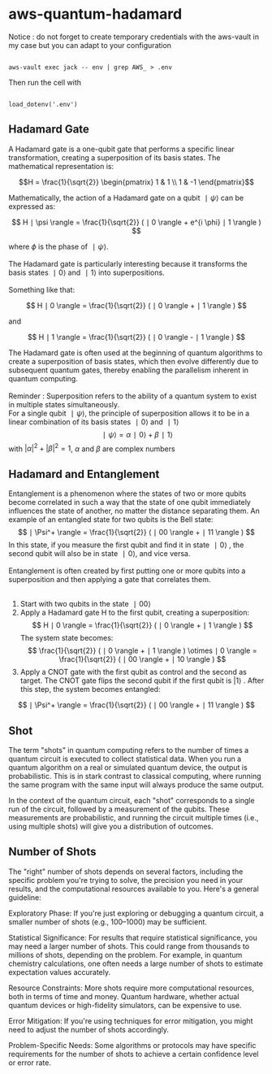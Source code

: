 # aws-quantum-hadamard

Notice : do not forget to create temporary credentials with the aws-vault in my case but you can adapt to your configuration

<pre><code> 
aws-vault exec jack -- env | grep AWS_ > .env
</code></pre>

Then run the cell with 
<pre><code> 
load_dotenv('.env')
</code></pre>

## Hadamard Gate
A Hadamard gate is a one-qubit gate that performs a specific linear transformation, creating a superposition of its basis states. The mathematical representation is:

$$H = \frac{1}{\sqrt{2}} 
\begin{pmatrix}
1 & 1 \\
1 & -1
\end{pmatrix}$$

Mathematically, the action of a Hadamard gate on a qubit $∣ \psi \rangle$ can be expressed as:

$$
H ∣ \psi \rangle = \frac{1}{\sqrt{2}} ( ∣ 0 \rangle + e^{i \phi} ∣ 1 \rangle )
$$

where $\phi$ is the phase of $∣\psi\rangle$.<br>
<br>
The Hadamard gate is particularly interesting because it transforms the basis states $∣0\rangle$ and $∣1\rangle$ into superpositions.<br>
<br>
Something like that:

$$
H ∣ 0 \rangle = \frac{1}{\sqrt{2}} ( ∣ 0 \rangle + ∣ 1 \rangle )
$$

and

$$
H ∣ 1 \rangle = \frac{1}{\sqrt{2}} ( ∣ 0 \rangle - ∣ 1 \rangle )
$$

The Hadamard gate is often used at the beginning of quantum algorithms to create a superposition of basis states, which then evolve differently due to subsequent quantum gates, thereby enabling the parallelism inherent in quantum computing. <br>
<br>
Reminder : Superposition refers to the ability of a quantum system to exist in multiple states simultaneously. <br>
For a single qubit $∣ \psi \rangle$,  the principle of superposition allows it to be in a linear combination of its basis states $∣ 0 \rangle$ and $∣ 1 \rangle$ 
$$
∣ \psi \rangle = \alpha ∣ 0 \rangle + \beta ∣ 1 \rangle
$$
with $|\alpha|^2+|\beta|^2=1$, $\alpha$ and $\beta$ are complex numbers

## Hadamard and Entanglement
Entanglement is a phenomenon where the states of two or more qubits become correlated in such a way that the state of one qubit immediately influences the state of another, no matter the distance separating them. An example of an entangled state for two qubits is the Bell state:
$$
∣ \Psi^+ \rangle = \frac{1}{\sqrt{2}} ( ∣ 00 \rangle + ∣ 11 \rangle )
$$
In this state, if you measure the first qubit and find it in state $∣ 0 \rangle$ , the second qubit will also be in state $∣ 0 \rangle$, and vice versa.<br>
<br>
Entanglement is often created by first putting one or more qubits into a superposition and then applying a gate that correlates them. <br>
<br>

1. Start with two qubits in the state $∣ 00 \rangle$ 
2. Apply a Hadamard gate H to the first qubit, creating a superposition:
$$
H ∣ 0 \rangle = \frac{1}{\sqrt{2}} ( ∣ 0 \rangle + ∣ 1 \rangle )
$$ 
        The system state becomes:
$$
\frac{1}{\sqrt{2}} ( ∣ 0 \rangle + ∣ 1 \rangle ) \otimes ∣ 0 \rangle = \frac{1}{\sqrt{2}} ( ∣ 00 \rangle + ∣ 10 \rangle )
$$
3. Apply a CNOT gate with the first qubit as control and the second as target. The CNOT gate flips the second qubit if the first qubit is $| 1 \rangle$ . After this step, the system becomes entangled: 

$$
∣ \Psi^+ \rangle = \frac{1}{\sqrt{2}} ( ∣ 00 \rangle + ∣ 11 \rangle )
$$

## Shot

The term "shots" in quantum computing refers to the number of times a quantum circuit is executed to collect statistical data. When you run a quantum algorithm on a real or simulated quantum device, the output is probabilistic. This is in stark contrast to classical computing, where running the same program with the same input will always produce the same output.

In the context of the quantum circuit, each "shot" corresponds to a single run of the circuit, followed by a measurement of the qubits. These measurements are probabilistic, and running the circuit multiple times (i.e., using multiple shots) will give you a distribution of outcomes.

## Number of Shots

The "right" number of shots depends on several factors, including the specific problem you're trying to solve, the precision you need in your results, and the computational resources available to you. Here's a general guideline:

Exploratory Phase: If you're just exploring or debugging a quantum circuit, a smaller number of shots (e.g., 100–1000) may be sufficient.

Statistical Significance: For results that require statistical significance, you may need a larger number of shots. This could range from thousands to millions of shots, depending on the problem. For example, in quantum chemistry calculations, one often needs a large number of shots to estimate expectation values accurately.

Resource Constraints: More shots require more computational resources, both in terms of time and money. Quantum hardware, whether actual quantum devices or high-fidelity simulators, can be expensive to use.

Error Mitigation: If you're using techniques for error mitigation, you might need to adjust the number of shots accordingly.

Problem-Specific Needs: Some algorithms or protocols may have specific requirements for the number of shots to achieve a certain confidence level or error rate.

